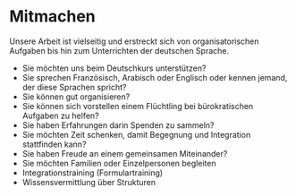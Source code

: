 # Mitmachen

Unsere Arbeit ist vielseitig und erstreckt sich von organisatorischen Aufgaben bis hin zum Unterrichten der deutschen Sprache.
* Sie möchten uns beim Deutschkurs unterstützen?
* Sie sprechen Französisch, Arabisch oder Englisch oder kennen jemand, der diese Sprachen spricht?
* Sie können gut organisieren?
* Sie können sich vorstellen einem Flüchtling bei bürokratischen Aufgaben zu helfen?
* Sie haben Erfahrungen darin Spenden zu sammeln?
* Sie möchten Zeit schenken, damit Begegnung und Integration stattfinden kann?
* Sie haben Freude an einem gemeinsamen Miteinander?
* Sie möchten Familien oder Einzelpersonen begleiten
* Integrationstraining (Formulartraining)
* Wissensvermittlung über Strukturen 
